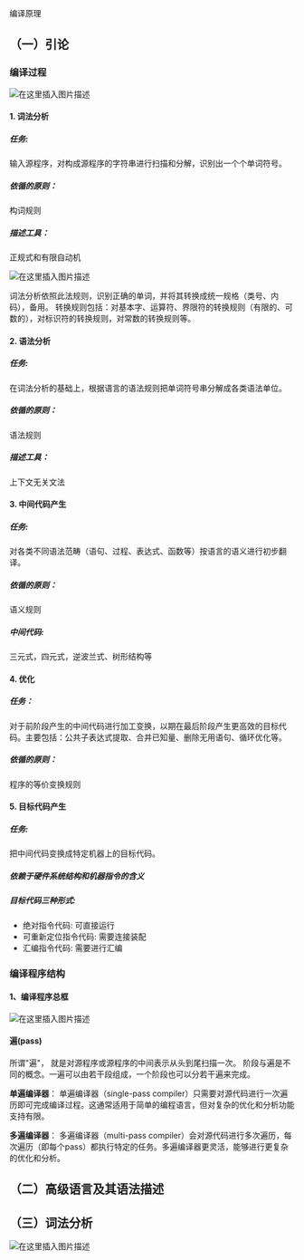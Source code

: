 编译原理

## （一）引论

### 编译过程

![在这里插入图片描述](https://img-blog.csdnimg.cn/20210321122349274.png?x-oss-process=image/watermark,type_ZmFuZ3poZW5naGVpdGk,shadow_10,text_aHR0cHM6Ly9ibG9nLmNzZG4ubmV0L20wXzQ2NDEzMDY1,size_16,color_FFFFFF,t_70)

#### 1. 词法分析

##### 任务:

输入源程序，对构成源程序的字符串进行扫描和分解，识别出一个个单词符号。

##### 依循的原则：

构词规则

##### 描述工具：

正规式和有限自动机



![在这里插入图片描述](https://img-blog.csdnimg.cn/20210321123145534.png?x-oss-process=image/watermark,type_ZmFuZ3poZW5naGVpdGk,shadow_10,text_aHR0cHM6Ly9ibG9nLmNzZG4ubmV0L20wXzQ2NDEzMDY1,size_16,color_FFFFFF,t_70)

词法分析依照此法规则，识别正确的单词，并将其转换成统一规格（类号、内码），备用。
转换规则包括：对基本字、运算符、界限符的转换规则（有限的、可数的），对标识符的转换规则，对常数的转换规则等。



#### 2. 语法分析

##### 任务:

在词法分析的基础上，根据语言的语法规则把单词符号串分解成各类语法单位。

##### 依循的原则：

语法规则

##### 描述工具：

上下文无关文法



#### 3. 中间代码产生

##### 任务:

对各类不同语法范畴（语句、过程、表达式、函数等）按语言的语义进行初步翻译。

##### 依循的原则：

语义规则

##### 中间代码:

三元式，四元式，逆波兰式、树形结构等

#### 4. 优化

##### 任务：

对于前阶段产生的中间代码进行加工变换，以期在最后阶段产生更高效的目标代码。主要包括：公共子表达式提取、合并已知量、删除无用语句、循环优化等。

##### 依循的原则：

程序的等价变换规则

#### 5. 目标代码产生

##### 任务:

把中间代码变换成特定机器上的目标代码。

##### 依赖于硬件系统结构和机器指令的含义

##### 目标代码三种形式:

- 绝对指令代码: 可直接运行
- 可重新定位指令代码: 需要连接装配
- 汇编指令代码: 需要进行汇编



### 编译程序结构

#### 1、编译程序总框

![在这里插入图片描述](https://img-blog.csdnimg.cn/20210321164309827.png?x-oss-process=image/watermark,type_ZmFuZ3poZW5naGVpdGk,shadow_10,text_aHR0cHM6Ly9ibG9nLmNzZG4ubmV0L20wXzQ2NDEzMDY1,size_16,color_FFFFFF,t_70)

#### 遍(pass)

所谓"遍"， 就是对源程序或源程序的中间表示从头到尾扫描一次。
阶段与遍是不同的概念。一遍可以由若干段组成，一个阶段也可以分若干遍来完成。

**单遍编译器**： 单遍编译器（single-pass compiler）只需要对源代码进行一次遍历即可完成编译过程。这通常适用于简单的编程语言，但对复杂的优化和分析功能支持有限。

**多遍编译器**： 多遍编译器（multi-pass compiler）会对源代码进行多次遍历，每次遍历（即每个pass）都执行特定的任务。多遍编译器更灵活，能够进行更复杂的优化和分析。

## （二）高级语言及其语法描述

## （三）词法分析

![在这里插入图片描述](https://img-blog.csdnimg.cn/20210331172138859.png?x-oss-process=image/watermark,type_ZmFuZ3poZW5naGVpdGk,shadow_10,text_aHR0cHM6Ly9ibG9nLmNzZG4ubmV0L20wXzQ2NDEzMDY1,size_16,color_FFFFFF,t_70)